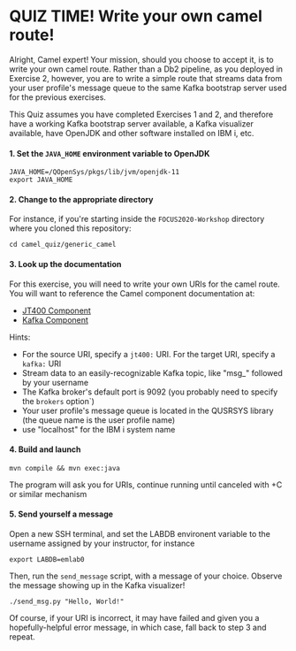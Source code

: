 # QUIZ TIME! Write your own camel route! 

Alright, Camel expert! Your mission, should you choose to accept it, is to
write your own camel route. Rather than a Db2 pipeline, as you deployed in
Exercise 2, however, you are to write a simple route that streams data from
your user profile's message queue to the same Kafka
bootstrap server used for the previous exercises. 

This Quiz assumes you have completed Exercises 1 and 2, and therefore have
a working Kafka bootstrap server available, a Kafka visualizer available, 
have OpenJDK and other software installed on IBM i, etc.

#### 1. Set the `JAVA_HOME` environment variable to OpenJDK
```
JAVA_HOME=/QOpenSys/pkgs/lib/jvm/openjdk-11
export JAVA_HOME
```

#### 2. Change to the appropriate directory
For instance, if you're starting inside the `FOCUS2020-Workshop` directory where you cloned this repository:
```
cd camel_quiz/generic_camel
```

#### 3. Look up the documentation
For this exercise, you will need to write your own URIs for the camel route. You will want to reference
the Camel component documentation at:
- [JT400 Component](https://camel.apache.org/components/latest/jt400-component.html)
- [Kafka Component](https://camel.apache.org/components/latest/kafka-component.html)

Hints:
- For the source URI, specify a `jt400:` URI. For the target URI, specify a `kafka:` URI
- Stream data to an easily-recognizable Kafka topic, like "msg_" followed by your username
- The Kafka broker's default port is 9092 (you probably need to specify the `brokers` option`)
- Your user profile's message queue is located in the QUSRSYS library (the queue name is the user profile name)
- use "localhost" for the IBM i system name


#### 4. Build and launch
```
mvn compile && mvn exec:java
```
The program will ask you for URIs, continue running until canceled with <ctrl>+C or similar mechanism


#### 5. Send yourself a message
Open a new SSH terminal, and set the LABDB environent variable to the username assigned by your instructor, for instance
```
export LABDB=emlab0
```
Then, run the `send_message` script, with a message of your choice. Observe the message showing up in the Kafka visualizer!
```
./send_msg.py "Hello, World!"
```
Of course, if your URI is incorrect, it may have failed and given you a hopefully-helpful error message, in which case, fall 
back to step 3 and repeat. 

